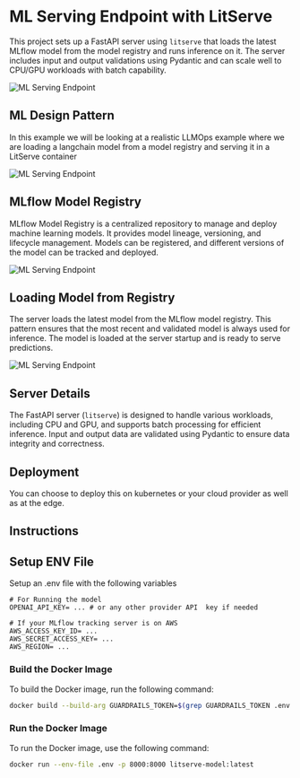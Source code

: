 # ML Serving Endpoint with LitServe

This project sets up a FastAPI server using `litserve` that loads the latest MLflow model from the model registry and runs inference on it. The server includes input and output validations using Pydantic and can scale well to CPU/GPU workloads with batch capability.

![ML Serving Endpoint](./imgs/litserve.png)

## ML Design Pattern
In this example we will be looking at a realistic LLMOps example where we are loading a langchain  model from a model registry and serving it in a LitServe container

![ML Serving Endpoint](./imgs/litserve-deployment.png)


## MLflow Model Registry

MLflow Model Registry is a centralized repository to manage and deploy machine learning models. It provides model lineage, versioning, and lifecycle management. Models can be registered, and different versions of the model can be tracked and deployed.

![ML Serving Endpoint](./imgs/model-registry.webp)


## Loading Model from Registry

The server loads the latest model from the MLflow model registry. This pattern ensures that the most recent and validated model is always used for inference. The model is loaded at the server startup and is ready to serve predictions.

![ML Serving Endpoint](./imgs/model-registry.webp)


## Server Details

The FastAPI server (`litserve`) is designed to handle various workloads, including CPU and GPU, and supports batch processing for efficient inference. Input and output data are validated using Pydantic to ensure data integrity and correctness.

## Deployment

You can choose to deploy this on kubernetes or your cloud provider as well as at the edge.

## Instructions

## Setup ENV File
Setup an .env file with the following variables

```.env
# For Running the model
OPENAI_API_KEY= ... # or any other provider API  key if needed

# If your MLflow tracking server is on AWS
AWS_ACCESS_KEY_ID= ...
AWS_SECRET_ACCESS_KEY= ...
AWS_REGION= ...

```
### Build the Docker Image

To build the Docker image, run the following command:

```sh
docker build --build-arg GUARDRAILS_TOKEN=$(grep GUARDRAILS_TOKEN .env | cut -d '=' -f2) -t litserve-model:latest .
```
### Run the Docker Image

To run the Docker image, use the following command:

```sh
docker run --env-file .env -p 8000:8000 litserve-model:latest
```
